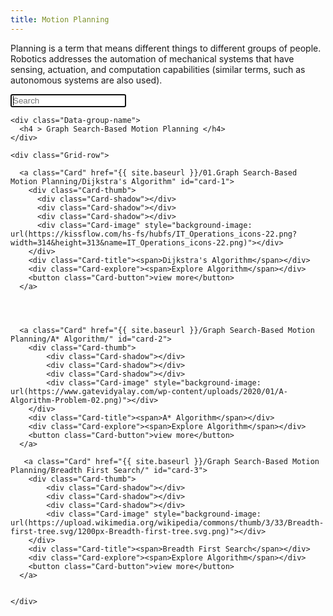 ```yaml
---
title: Motion Planning 
---
```

Planning is a term that means different things to different groups of people. Robotics addresses the automation of mechanical systems that have sensing, actuation, and computation capabilities (similar terms, such as autonomous systems are also used).
   
<div class="Search-dataset">
    <form  action="{{ site.baseurl }}/search/" method="get">
      <input type="text" name="q" id="search-input" placeholder="Search" autofocus>
      <input type="submit" value="Search" style="display: none;">
    </form>
</div>

<div class="Grid ">

    <div class="Data-group-name">
      <h4 > Graph Search-Based Motion Planning </h4>
    </div>

    <div class="Grid-row">
  
      <a class="Card" href="{{ site.baseurl }}/01.Graph Search-Based Motion Planning/Dijkstra's Algorithm" id="card-1">
        <div class="Card-thumb">
          <div class="Card-shadow"></div>
          <div class="Card-shadow"></div>
          <div class="Card-shadow"></div>
          <div class="Card-image" style="background-image: url(https://kissflow.com/hs-fs/hubfs/IT_Operations_icons-22.png?width=314&height=313&name=IT_Operations_icons-22.png)"></div>
        </div>
        <div class="Card-title"><span>Dijkstra's Algorithm</span></div>
        <div class="Card-explore"><span>Explore Algorithm</span></div>
        <button class="Card-button">view more</button>
      </a>

   


      <a class="Card" href="{{ site.baseurl }}/Graph Search-Based Motion Planning/A* Algorithm/" id="card-2">
        <div class="Card-thumb">
            <div class="Card-shadow"></div>
            <div class="Card-shadow"></div>
            <div class="Card-shadow"></div>
            <div class="Card-image" style="background-image: url(https://www.gatevidyalay.com/wp-content/uploads/2020/01/A-Algorithm-Problem-02.png)"></div>
        </div>
        <div class="Card-title"><span>A* Algorithm</span></div>
        <div class="Card-explore"><span>Explore Algorithm</span></div>
        <button class="Card-button">view more</button>
      </a>
       
       <a class="Card" href="{{ site.baseurl }}/Graph Search-Based Motion Planning/Breadth First Search/" id="card-3">
        <div class="Card-thumb">
            <div class="Card-shadow"></div>
            <div class="Card-shadow"></div>
            <div class="Card-shadow"></div>
            <div class="Card-image" style="background-image: url(https://upload.wikimedia.org/wikipedia/commons/thumb/3/33/Breadth-first-tree.svg/1200px-Breadth-first-tree.svg.png)"></div>
        </div>
        <div class="Card-title"><span>Breadth First Search</span></div>
        <div class="Card-explore"><span>Explore Algorithm</span></div>
        <button class="Card-button">view more</button>
      </a>


    </div>

